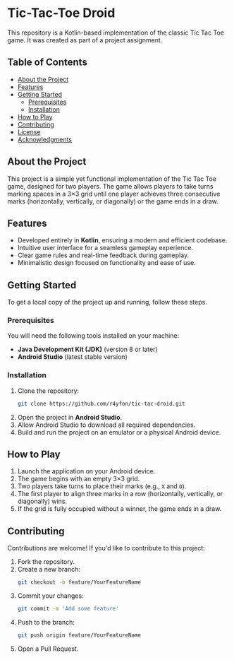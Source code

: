 # Tic-Tac-Toe Droid

This repository is a Kotlin-based implementation of the classic Tic Tac Toe game. It was created as part of a project assignment.

## Table of Contents

- [About the Project](#about-the-project)
- [Features](#features)
- [Getting Started](#getting-started)
  - [Prerequisites](#prerequisites)
  - [Installation](#installation)
- [How to Play](#how-to-play)
- [Contributing](#contributing)
- [License](#license)
- [Acknowledgments](#acknowledgments)

## About the Project

This project is a simple yet functional implementation of the Tic Tac Toe game, designed for two players. The game allows players to take turns marking spaces in a 3×3 grid until one player achieves three consecutive marks (horizontally, vertically, or diagonally) or the game ends in a draw.

## Features

- Developed entirely in **Kotlin**, ensuring a modern and efficient codebase.
- Intuitive user interface for a seamless gameplay experience.
- Clear game rules and real-time feedback during gameplay.
- Minimalistic design focused on functionality and ease of use.

## Getting Started

To get a local copy of the project up and running, follow these steps.

### Prerequisites

You will need the following tools installed on your machine:
- **Java Development Kit (JDK)** (version 8 or later)
- **Android Studio** (latest stable version)

### Installation

1. Clone the repository:
   ```bash
   git clone https://github.com/r4yfon/tic-tac-droid.git
   ```
2. Open the project in **Android Studio**.
3. Allow Android Studio to download all required dependencies.
4. Build and run the project on an emulator or a physical Android device.

## How to Play

1. Launch the application on your Android device.
2. The game begins with an empty 3×3 grid.
3. Two players take turns to place their marks (e.g., `X` and `O`).
4. The first player to align three marks in a row (horizontally, vertically, or diagonally) wins.
5. If the grid is fully occupied without a winner, the game ends in a draw.

## Contributing

Contributions are welcome! If you'd like to contribute to this project:

1. Fork the repository.
2. Create a new branch:
   ```bash
   git checkout -b feature/YourFeatureName
   ```
3. Commit your changes:
   ```bash
   git commit -m 'Add some feature'
   ```
4. Push to the branch:
   ```bash
   git push origin feature/YourFeatureName
   ```
5. Open a Pull Request.
